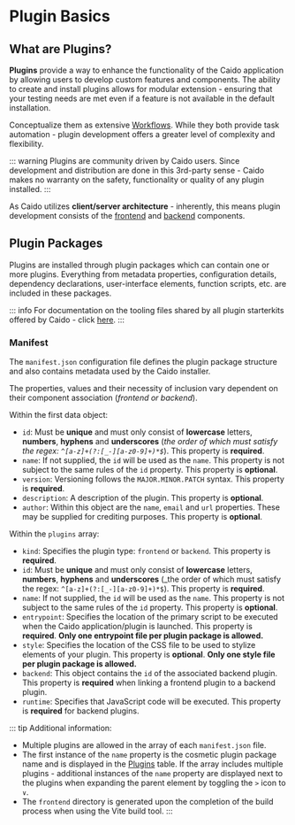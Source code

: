 # Plugin Basics

## What are Plugins?

**Plugins** provide a way to enhance the functionality of the Caido application by allowing users to develop custom features and components. The ability to create and install plugins allows for modular extension - ensuring that your testing needs are met even if a feature is not available in the default installation.

Conceptualize them as extensive [Workflows](https://docs.caido.io/concepts/essentials/workflows.html). While they both provide task automation - plugin development offers a greater level of complexity and flexibility.

::: warning
Plugins are community driven by Caido users. Since development and distribution are done in this 3rd-party sense - Caido makes no warranty on the safety, functionality or quality of any plugin installed.
:::

As Caido utilizes **client/server architecture** - inherently, this means plugin development consists of the [frontend](/concepts/essentials/plugins/frontend.md) and [backend](/concepts/essentials/plugins/backend.md) components.

## Plugin Packages

Plugins are installed through plugin packages which can contain one or more plugins. Everything from metadata properties, configuration details, dependency declarations, user-interface elements, function scripts, etc. are included in these packages.

::: info
For documentation on the tooling files shared by all plugin starterkits offered by Caido - click [here](/concepts/essentials/tooling.md).
:::

### Manifest

The `manifest.json` configuration file defines the plugin package structure and also contains metadata used by the Caido installer.

The properties, values and their necessity of inclusion vary dependent on their component association (_frontend or backend_).

Within the first data object:

- `id`: Must be **unique** and must only consist of **lowercase** letters, **numbers**, **hyphens** and **underscores** (_the order of which must satisfy the regex: `^[a-z]+(?:[_-][a-z0-9]+)*$`_). This property is **required**.
- `name`: If not supplied, the `id` will be used as the `name`. This property is not subject to the same rules of the `id` property. This property is **optional**.
- `version`: Versioning follows the `MAJOR.MINOR.PATCH` syntax. This property is **required**.
- `description`: A description of the plugin. This property is **optional**.
- `author`: Within this object are the `name`, `email` and `url` properties. These may be supplied for crediting purposes. This property is **optional**.

Within the `plugins` array:

- `kind`: Specifies the plugin type: `frontend` or `backend`. This property is **required**.
- `id`: Must be **unique** and must only consist of **lowercase** letters, **numbers**, **hyphens** and **underscores** (_the order of which must satisfy the regex: `^[a-z]+(?:[_-][a-z0-9]+)*$`). This property is **required**.
- `name`: If not supplied, the `id` will be used as the `name`. This property is not subject to the same rules of the `id` property. This property is **optional**.
- `entrypoint`: Specifies the location of the primary script to be executed when the Caido application/plugin is launched. This property is **required**. **Only one entrypoint file per plugin package is allowed.**
- `style`: Specifies the location of the CSS file to be used to stylize elements of your plugin. This property is **optional**. **Only one style file per plugin package is allowed.**
- `backend`: This object contains the `id` of the associated backend plugin. This property is **required** when linking a frontend plugin to a backend plugin.
- `runtime`: Specifies that JavaScript code will be executed. This property is **required** for backend plugins.

::: tip Additional information:

- Multiple plugins are allowed in the array of each `manifest.json` file.
- The first instance of the `name` property is the cosmetic plugin package name and is displayed in the [Plugins](https://docs.caido.io/reference/features/workspace/plugins.html) table. If the array includes multiple plugins - additional instances of the `name` property are displayed next to the plugins when expanding the parent element by toggling the `>` icon to `∨`.
- The `frontend` directory is generated upon the completion of the build process when using the Vite build tool.
:::

